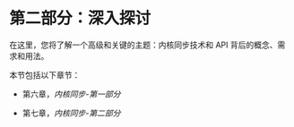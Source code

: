 # 第二部分：深入探讨

在这里，您将了解一个高级和关键的主题：内核同步技术和 API 背后的概念、需求和用法。

本节包括以下章节：

+   第六章，*内核同步-第一部分*

+   第七章，*内核同步-第二部分*

